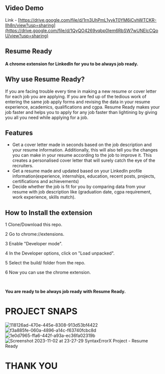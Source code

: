 ## Video Demo
Link - [https://drive.google.com/file/d/1rn3UhPmL1yykT0YM6iCvhWTCKR-lIh8n/view?usp=sharing](https://drive.google.com/file/d/1QyQO4269vqbp0lem6RbSW7wUNElcCQoU/view?usp=sharing)

## Resume Ready
#### A chrome extension for LinkedIn for you to be always job ready.

## Why use Resume Ready?
If you are facing trouble every time in making a new resume or cover letter for each job you are applying. 
If you are fed up of the tedious work of entering the same job apply forms and revising the data in your resume experience, academics, qualifications and cgpa. 
Resume Ready makes your job faster and helps you to apply for any job faster than lightining by giving you all you need while applying for a job.

## Features
* Get a cover letter made in seconds based on the job description and your resume information. Additionally, this will also tell you the changes you can make in your resume according to the job to improve it. This creates a personalised cover letter that will surely catch the eye of the recruiters.
* Get a resume made and updated based on your LinkedIn profile information(experience, internships, education, recent posts, projects, certifications and achievements)
* Decide whether the job is fit for you by comparing data from your resume with job description like (graduation date, cgpa requirement, work experience, skills match).

## How to Install the extension

1 Clone/Download this repo.

2 Go to chrome://extensions.

3 Enable "Developer mode".

4 In the Developer options, click on "Load unpacked".

5 Select the build/ folder from the repo.

6 Now you can use the chrome extension.

<br>

**You are ready to be always job ready with Resume Ready.**

# PROJECT SNAPS
![118126ad-470e-445e-8308-913d53bf4422](https://github.com/Harshit-Raj-14/Engage-Hackathon-Resume-Ready/assets/98808802/b7a10d15-44bd-4ba4-ae72-fcb6887b1228)
![f3a885fe-060a-4896-a14c-f63740fcbc8d](https://github.com/Harshit-Raj-14/Engage-Hackathon-Resume-Ready/assets/98808802/6bf0af9b-8e14-4a43-97dc-388049b8fdd8)
![1e0d7965-ffa6-442f-a93a-ec36fa02319b](https://github.com/Harshit-Raj-14/Engage-Hackathon-Resume-Ready/assets/98808802/53242c06-21bc-4f9f-bd45-d80071c113d8)
![Screenshot 2023-11-02 at 23-27-29 SyntaxErrorX Project - Resume Ready](https://github.com/Harshit-Raj-14/Engage-Hackathon-Resume-Ready/assets/98808802/ac694cf5-3ce4-4f87-8990-2ca05994dfee)

# THANK YOU



